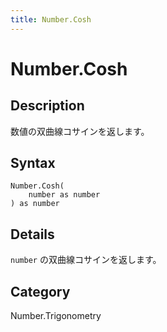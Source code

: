 ```yaml
---
title: Number.Cosh
---
```


# Number.Cosh


## Description

数値の双曲線コサインを返します。


## Syntax

```powerquery
Number.Cosh(
    number as number
) as number
```


## Details

<code>number</code> の双曲線コサインを返します。



## Category
Number.Trigonometry
